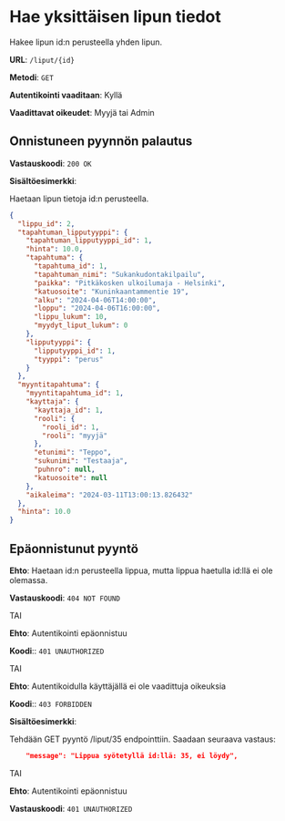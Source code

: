 # Hae yksittäisen lipun tiedot

Hakee lipun id:n perusteella yhden lipun.

**URL**: `/liput/{id}`

**Metodi**: `GET`

**Autentikointi vaaditaan**: Kyllä

**Vaadittavat oikeudet**: Myyjä tai Admin

## Onnistuneen pyynnön palautus

**Vastauskoodi**: `200 OK`

**Sisältöesimerkki**:

Haetaan lipun tietoja id:n perusteella.

```json
{
  "lippu_id": 2,
  "tapahtuman_lipputyyppi": {
    "tapahtuman_lipputyyppi_id": 1,
    "hinta": 10.0,
    "tapahtuma": {
      "tapahtuma_id": 1,
      "tapahtuman_nimi": "Sukankudontakilpailu",
      "paikka": "Pitkäkosken ulkoilumaja - Helsinki",
      "katuosoite": "Kuninkaantammentie 19",
      "alku": "2024-04-06T14:00:00",
      "loppu": "2024-04-06T16:00:00",
      "lippu_lukum": 10,
      "myydyt_liput_lukum": 0
    },
    "lipputyyppi": {
      "lipputyyppi_id": 1,
      "tyyppi": "perus"
    }
  },
  "myyntitapahtuma": {
    "myyntitapahtuma_id": 1,
    "kayttaja": {
      "kayttaja_id": 1,
      "rooli": {
        "rooli_id": 1,
        "rooli": "myyjä"
      },
      "etunimi": "Teppo",
      "sukunimi": "Testaaja",
      "puhnro": null,
      "katuosoite": null
    },
    "aikaleima": "2024-03-11T13:00:13.826432"
  },
  "hinta": 10.0
}
```

## Epäonnistunut pyyntö

**Ehto**: Haetaan id:n perusteella lippua, mutta lippua haetulla id:llä ei ole olemassa.

**Vastauskoodi**: `404 NOT FOUND`

TAI

**Ehto**: Autentikointi epäonnistuu

**Koodi**:: `401 UNAUTHORIZED`

TAI

**Ehto**: Autentikoidulla käyttäjällä ei ole vaadittuja oikeuksia

**Koodi**:: `403 FORBIDDEN`


**Sisältöesimerkki**:

Tehdään GET pyyntö /liput/35 endpointtiin. Saadaan seuraava vastaus:

```json
    "message": "Lippua syötetyllä id:llä: 35, ei löydy",
```


TAI

__Ehto__: Autentikointi epäonnistuu

__Vastauskoodi__: `401 UNAUTHORIZED`

